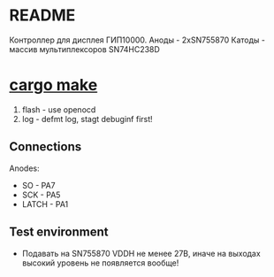 # README

Контроллер для дисплея ГИП10000.
Аноды - 2xSN755870
Катоды - массив мультиплексоров SN74HC238D


# [cargo make](https://sagiegurari.github.io/cargo-make/)
1. flash - use openocd
2. log - defmt log, stagt debuginf first!

## Connections
Anodes: 
 * SO - PA7
 * SCK - PA5
 * LATCH - PA1

 ## Test environment 
 * Подавать на SN755870 VDDH не менее 27В, иначе на выходах высокий уровень не появляется вообще!
 
